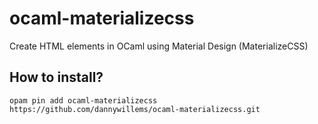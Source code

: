 # ocaml-materializecss

Create HTML elements in OCaml using Material Design (MaterializeCSS)

## How to install?

```
opam pin add ocaml-materializecss https://github.com/dannywillems/ocaml-materializecss.git
```
